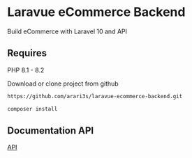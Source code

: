 # Laravue eCommerce Backend

Build eCommerce with Laravel 10 and API

## Requires

PHP 8.1 - 8.2

Download or clone project from github

```bash
https://github.com/arari3s/laravue-ecommerce-backend.git
```

```bash
composer install
```

## Documentation API

[API](https://documenter.getpostman.com/view/9539633/2s93Y2SMRa)
